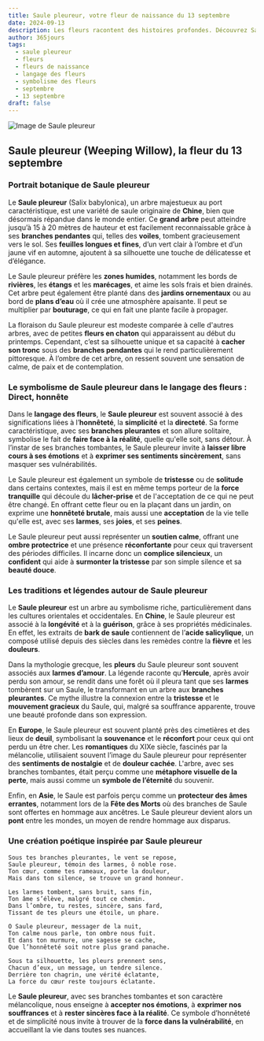 ```yaml
---
title: Saule pleureur, votre fleur de naissance du 13 septembre
date: 2024-09-13
description: Les fleurs racontent des histoires profondes. Découvrez Saule pleureur, votre fleur de naissance du 13 septembre, ses symboles et récits fascinants. Plongez dans sa signification et son langage unique dans l'art floral.
author: 365jours
tags:
  - saule pleureur
  - fleurs
  - fleurs de naissance
  - langage des fleurs
  - symbolisme des fleurs
  - septembre
  - 13 septembre
draft: false
---
```



![Image de Saule pleureur](https://cdn.pixabay.com/photo/2020/03/24/18/05/weeping-willow-4964961_640.jpg#center)


## Saule pleureur (Weeping Willow), la fleur du 13 septembre

### Portrait botanique de Saule pleureur

Le **Saule pleureur** (Salix babylonica), un arbre majestueux au port caractéristique, est une variété de saule originaire de **Chine**, bien que désormais répandue dans le monde entier. Ce **grand arbre** peut atteindre jusqu’à 15 à 20 mètres de hauteur et est facilement reconnaissable grâce à ses **branches pendantes** qui, telles des **voiles**, tombent gracieusement vers le sol. Ses **feuilles longues et fines**, d’un vert clair à l’ombre et d’un jaune vif en automne, ajoutent à sa silhouette une touche de délicatesse et d’élégance.

Le Saule pleureur préfère les **zones humides**, notamment les bords de **rivières**, les **étangs** et les **marécages**, et aime les sols frais et bien drainés. Cet arbre peut également être planté dans des **jardins ornementaux** ou au bord de **plans d’eau** où il crée une atmosphère apaisante. Il peut se multiplier par **bouturage**, ce qui en fait une plante facile à propager.

La floraison du Saule pleureur est modeste comparée à celle d'autres arbres, avec de petites **fleurs en chaton** qui apparaissent au début du printemps. Cependant, c’est sa silhouette unique et sa capacité à **cacher son tronc** sous des **branches pendantes** qui le rend particulièrement pittoresque. À l’ombre de cet arbre, on ressent souvent une sensation de calme, de paix et de contemplation.

### Le symbolisme de Saule pleureur dans le langage des fleurs : Direct, honnête

Dans le **langage des fleurs**, le **Saule pleureur** est souvent associé à des significations liées à l’**honnêteté**, la **simplicité** et la **directeté**. Sa forme caractéristique, avec ses **branches pleurantes** et son allure solitaire, symbolise le fait de **faire face à la réalité**, quelle qu'elle soit, sans détour. À l’instar de ses branches tombantes, le Saule pleureur invite à **laisser libre cours à ses émotions** et à **exprimer ses sentiments sincèrement**, sans masquer ses vulnérabilités.

Le Saule pleureur est également un symbole de **tristesse** ou de **solitude** dans certains contextes, mais il est en même temps porteur de la **force tranquille** qui découle du **lâcher-prise** et de l'acceptation de ce qui ne peut être changé. En offrant cette fleur ou en la plaçant dans un jardin, on exprime une **honnêteté brutale**, mais aussi une **acceptation** de la vie telle qu'elle est, avec ses **larmes**, ses **joies**, et ses **peines**.

Le Saule pleureur peut aussi représenter un **soutien calme**, offrant une **ombre protectrice** et une présence **réconfortante** pour ceux qui traversent des périodes difficiles. Il incarne donc un **complice silencieux**, un **confident** qui aide à **surmonter la tristesse** par son simple silence et sa **beauté douce**.

### Les traditions et légendes autour de Saule pleureur

Le **Saule pleureur** est un arbre au symbolisme riche, particulièrement dans les cultures orientales et occidentales. En **Chine**, le Saule pleureur est associé à la **longévité** et à la **guérison**, grâce à ses propriétés médicinales. En effet, les extraits de **bark de saule** contiennent de l’**acide salicylique**, un composé utilisé depuis des siècles dans les remèdes contre la **fièvre** et les **douleurs**.

Dans la mythologie grecque, les **pleurs** du Saule pleureur sont souvent associés aux **larmes d’amour**. La légende raconte qu’**Hercule**, après avoir perdu son amour, se rendit dans une forêt où il pleura tant que ses **larmes** tombèrent sur un Saule, le transformant en un arbre aux **branches pleurantes**. Ce mythe illustre la connexion entre la **tristesse** et le **mouvement gracieux** du Saule, qui, malgré sa souffrance apparente, trouve une beauté profonde dans son expression.

En **Europe**, le Saule pleureur est souvent planté près des cimetières et des lieux de **deuil**, symbolisant la **souvenance** et le **réconfort** pour ceux qui ont perdu un être cher. Les **romantiques** du XIXe siècle, fascinés par la mélancolie, utilisaient souvent l’image du Saule pleureur pour représenter des **sentiments de nostalgie** et de **douleur cachée**. L'arbre, avec ses branches tombantes, était perçu comme une **métaphore visuelle de la perte**, mais aussi comme un **symbole de l’éternité** du souvenir.

Enfin, en **Asie**, le Saule est parfois perçu comme un **protecteur des âmes errantes**, notamment lors de la **Fête des Morts** où des branches de Saule sont offertes en hommage aux ancêtres. Le Saule pleureur devient alors un **pont** entre les mondes, un moyen de rendre hommage aux disparus.

### Une création poétique inspirée par Saule pleureur

```
Sous tes branches pleurantes, le vent se repose,
Saule pleureur, témoin des larmes, ô noble rose.
Ton cœur, comme tes rameaux, porte la douleur,
Mais dans ton silence, se trouve un grand honneur.

Les larmes tombent, sans bruit, sans fin,
Ton âme s’élève, malgré tout ce chemin.
Dans l’ombre, tu restes, sincère, sans fard,
Tissant de tes pleurs une étoile, un phare.

O Saule pleureur, messager de la nuit,
Ton calme nous parle, ton ombre nous fuit.
Et dans ton murmure, une sagesse se cache,
Que l’honnêteté soit notre plus grand panache.

Sous ta silhouette, les pleurs prennent sens,
Chacun d’eux, un message, un tendre silence.
Derrière ton chagrin, une vérité éclatante,
La force du cœur reste toujours éclatante.
```

Le **Saule pleureur**, avec ses branches tombantes et son caractère mélancolique, nous enseigne à **accepter nos émotions**, à **exprimer nos souffrances** et à **rester sincères face à la réalité**. Ce symbole d’honnêteté et de simplicité nous invite à trouver de la **force dans la vulnérabilité**, en accueillant la vie dans toutes ses nuances.

